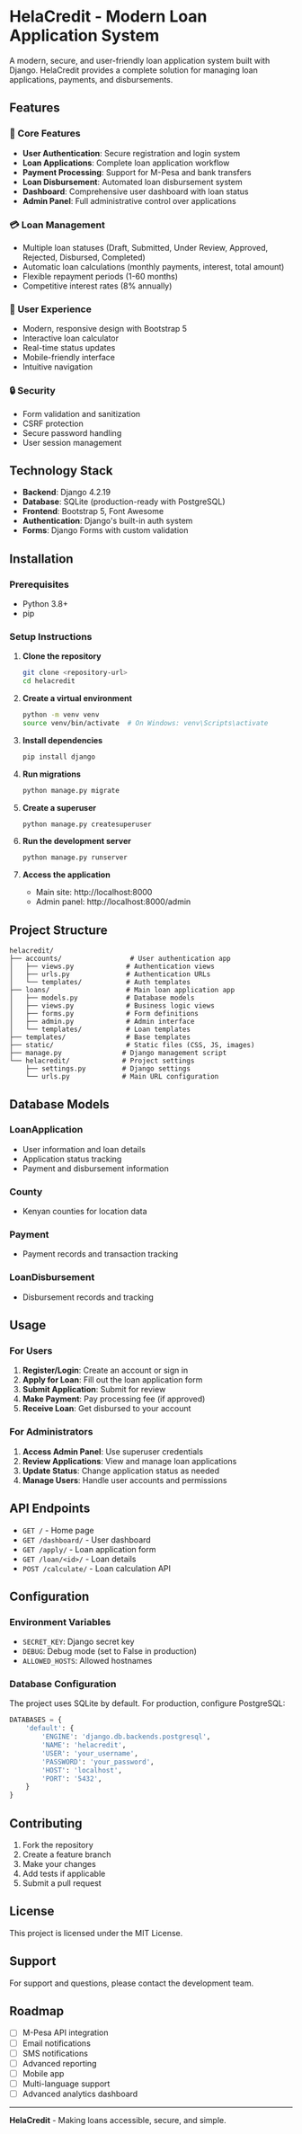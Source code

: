 # HelaCredit - Modern Loan Application System

A modern, secure, and user-friendly loan application system built with Django. HelaCredit provides a complete solution for managing loan applications, payments, and disbursements.

## Features

### 🚀 Core Features
- **User Authentication**: Secure registration and login system
- **Loan Applications**: Complete loan application workflow
- **Payment Processing**: Support for M-Pesa and bank transfers
- **Loan Disbursement**: Automated loan disbursement system
- **Dashboard**: Comprehensive user dashboard with loan status
- **Admin Panel**: Full administrative control over applications

### 💳 Loan Management
- Multiple loan statuses (Draft, Submitted, Under Review, Approved, Rejected, Disbursed, Completed)
- Automatic loan calculations (monthly payments, interest, total amount)
- Flexible repayment periods (1-60 months)
- Competitive interest rates (8% annually)

### 🎨 User Experience
- Modern, responsive design with Bootstrap 5
- Interactive loan calculator
- Real-time status updates
- Mobile-friendly interface
- Intuitive navigation

### 🔒 Security
- Form validation and sanitization
- CSRF protection
- Secure password handling
- User session management

## Technology Stack

- **Backend**: Django 4.2.19
- **Database**: SQLite (production-ready with PostgreSQL)
- **Frontend**: Bootstrap 5, Font Awesome
- **Authentication**: Django's built-in auth system
- **Forms**: Django Forms with custom validation

## Installation

### Prerequisites
- Python 3.8+
- pip

### Setup Instructions

1. **Clone the repository**
   ```bash
   git clone <repository-url>
   cd helacredit
   ```

2. **Create a virtual environment**
   ```bash
   python -m venv venv
   source venv/bin/activate  # On Windows: venv\Scripts\activate
   ```

3. **Install dependencies**
   ```bash
   pip install django
   ```

4. **Run migrations**
   ```bash
   python manage.py migrate
   ```

5. **Create a superuser**
   ```bash
   python manage.py createsuperuser
   ```

6. **Run the development server**
   ```bash
   python manage.py runserver
   ```

7. **Access the application**
   - Main site: http://localhost:8000
   - Admin panel: http://localhost:8000/admin

## Project Structure

```
helacredit/
├── accounts/                 # User authentication app
│   ├── views.py             # Authentication views
│   ├── urls.py              # Authentication URLs
│   └── templates/           # Auth templates
├── loans/                   # Main loan application app
│   ├── models.py            # Database models
│   ├── views.py             # Business logic views
│   ├── forms.py             # Form definitions
│   ├── admin.py             # Admin interface
│   └── templates/           # Loan templates
├── templates/               # Base templates
├── static/                  # Static files (CSS, JS, images)
├── manage.py               # Django management script
└── helacredit/             # Project settings
    ├── settings.py         # Django settings
    └── urls.py             # Main URL configuration
```

## Database Models

### LoanApplication
- User information and loan details
- Application status tracking
- Payment and disbursement information

### County
- Kenyan counties for location data

### Payment
- Payment records and transaction tracking

### LoanDisbursement
- Disbursement records and tracking

## Usage

### For Users
1. **Register/Login**: Create an account or sign in
2. **Apply for Loan**: Fill out the loan application form
3. **Submit Application**: Submit for review
4. **Make Payment**: Pay processing fee (if approved)
5. **Receive Loan**: Get disbursed to your account

### For Administrators
1. **Access Admin Panel**: Use superuser credentials
2. **Review Applications**: View and manage loan applications
3. **Update Status**: Change application status as needed
4. **Manage Users**: Handle user accounts and permissions

## API Endpoints

- `GET /` - Home page
- `GET /dashboard/` - User dashboard
- `GET /apply/` - Loan application form
- `GET /loan/<id>/` - Loan details
- `POST /calculate/` - Loan calculation API

## Configuration

### Environment Variables
- `SECRET_KEY`: Django secret key
- `DEBUG`: Debug mode (set to False in production)
- `ALLOWED_HOSTS`: Allowed hostnames

### Database Configuration
The project uses SQLite by default. For production, configure PostgreSQL:

```python
DATABASES = {
    'default': {
        'ENGINE': 'django.db.backends.postgresql',
        'NAME': 'helacredit',
        'USER': 'your_username',
        'PASSWORD': 'your_password',
        'HOST': 'localhost',
        'PORT': '5432',
    }
}
```

## Contributing

1. Fork the repository
2. Create a feature branch
3. Make your changes
4. Add tests if applicable
5. Submit a pull request

## License

This project is licensed under the MIT License.

## Support

For support and questions, please contact the development team.

## Roadmap

- [ ] M-Pesa API integration
- [ ] Email notifications
- [ ] SMS notifications
- [ ] Advanced reporting
- [ ] Mobile app
- [ ] Multi-language support
- [ ] Advanced analytics dashboard

---

**HelaCredit** - Making loans accessible, secure, and simple. 